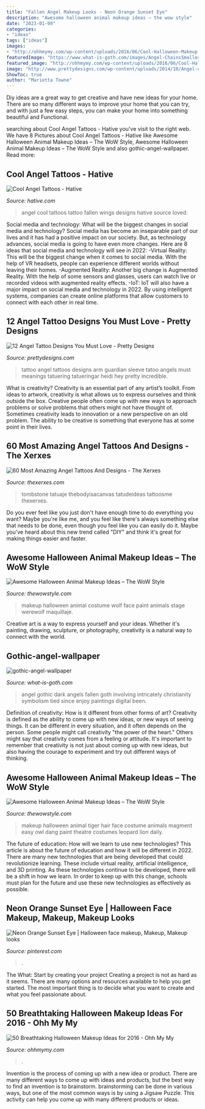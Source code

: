 ```yaml
---
title: "Fallen Angel Makeup Looks - Neon Orange Sunset Eye"
description: "Awesome halloween animal makeup ideas – the wow style"
date: "2023-01-09"
categories:
- "ideas"
tags: ["ideas"]
images:
- "http://ohhmymy.com/wp-content/uploads/2016/06/Cool-Halloween-Makeup.jpg"
featuredImage: "https://www.what-is-goth.com/images/Angel-ChainsSmallerB.JPG"
featured_image: "http://ohhmymy.com/wp-content/uploads/2016/06/Cool-Halloween-Makeup.jpg"
image: "http://www.prettydesigns.com/wp-content/uploads/2014/10/Angel-on-the-Arm.jpg"
ShowToc: true
author: "Marietta Towne"
---
```



Diy ideas are a great way to get creative and have new ideas for your home. There are so many different ways to improve your home that you can try, and with just a few easy steps, you can make your home into something beautiful and Functional.

	

		
searching about Cool Angel Tattoos - Hative you've visit to the right web. We have 8 Pictures about Cool Angel Tattoos - Hative like Awesome Halloween Animal Makeup Ideas – The WoW Style, Awesome Halloween Animal Makeup Ideas – The WoW Style and also gothic-angel-wallpaper. Read more:
		
    
## Cool Angel Tattoos - Hative

<img loading=lazy src="https://hative.com/wp-content/uploads/2015/01/angel-tattoos/5-cool-angel-tattoo-design.jpg" onerror="this.onerror=null;this.src='https://tse3.mm.bing.net/th?id=OIP.fJRphMv5GfKIClKPIcnPrgHaJQ&amp;pid=15.1';" alt="Cool Angel Tattoos - Hative">

_Source: hative.com_

>angel cool tattoos tattoo fallen wings designs hative source loved. 

	

Social media and technology: What will be the biggest changes in social media and technology?
Social media has become an inseparable part of our lives and it has had a positive impact on our society. But, as technology advances, social media is going to have even more changes. Here are 8 ideas that social media and technology will see in 2022: 
-Virtual Reality: This will be the biggest change when it comes to social media. With the help of VR headsets, people can experience different worlds without leaving their homes. 
-Augmented Reality: Another big change is Augmented Reality. With the help of some sensors and glasses, users can watch live or recorded videos with augmented reality effects. 
-IoT: IoT will also have a major impact on social media and technology in 2022. By using intelligent systems, companies can create online platforms that allow customers to connect with each other in real time.

    
## 12 Angel Tattoo Designs You Must Love - Pretty Designs

<img loading=lazy src="http://www.prettydesigns.com/wp-content/uploads/2014/10/Angel-on-the-Arm.jpg" onerror="this.onerror=null;this.src='https://tse1.mm.bing.net/th?id=OIP.mWBwf8p4k6FRRCDYsEuHOgHaLG&amp;pid=15.1';" alt="12 Angel Tattoo Designs You Must Love - Pretty Designs">

_Source: prettydesigns.com_

>tattoo angel tattoos designs arm guardian sleeve tatoo angels must meanings tatuering tatueringar heidi hey pretty incredible. 

	

What is creativity?
Creativity is an essential part of any artist’s toolkit. From ideas to artwork, creativity is what allows us to express ourselves and think outside the box. Creative people often come up with new ways to approach problems or solve problems that others might not have thought of. Sometimes creativity leads to innovation or a new perspective on an old problem. The ability to be creative is something that everyone has at some point in their lives.

    
## 60 Most Amazing Angel Tattoos And Designs - The Xerxes

<img loading=lazy src="http://thexerxes.com/wp-content/uploads/2015/12/Angel-crying-over-tombstone-tattoo.jpg" onerror="this.onerror=null;this.src='https://tse1.mm.bing.net/th?id=OIP.EG8qHLLY3Y7oIhOGWtgrOAHaKi&amp;pid=15.1';" alt="60 Most Amazing Angel Tattoos And Designs - The Xerxes">

_Source: thexerxes.com_

>tombstone tatuaje thebodyisacanvas tatudeideas tattoosme thexerxes. 

	

Do you ever feel like you just don't have enough time to do everything you want? Maybe you're like me, and you feel like there's always something else that needs to be done, even though you feel like you can easily do it. Maybe you've heard about this new trend called "DIY" and think it's great for making things easier and faster.

    
## Awesome Halloween Animal Makeup Ideas – The WoW Style

<img loading=lazy src="http://thewowstyle.com/wp-content/uploads/2016/06/Wolf-Animal-Halloween-Makeup.jpg" onerror="this.onerror=null;this.src='https://tse1.mm.bing.net/th?id=OIP.nJRaMg3XuD1_cl1AMgIKDwHaLF&amp;pid=15.1';" alt="Awesome Halloween Animal Makeup Ideas – The WoW Style">

_Source: thewowstyle.com_

>makeup halloween animal costume wolf face paint animals stage werewolf maquillaje. 

	

Creative art is a way to express yourself and your ideas. Whether it's painting, drawing, sculpture, or photography, creativity is a natural way to connect with the world.

    
## Gothic-angel-wallpaper

<img loading=lazy src="https://www.what-is-goth.com/images/Angel-ChainsSmallerB.JPG" onerror="this.onerror=null;this.src='https://tse4.mm.bing.net/th?id=OIP.tops8ZCs6TAud28fqnB8kgAAAA&amp;pid=15.1';" alt="gothic-angel-wallpaper">

_Source: what-is-goth.com_

>angel gothic dark angels fallen goth involving intricately christianity symbolism tied since enjoy paintings digital been. 

	

Definition of creativity: How is it different from other forms of art?
Creativity is defined as the ability to come up with new ideas, or new ways of seeing things. It can be different in every situation, and it often depends on the person. Some people might call creativity "the power of the heart." Others might say that creativity comes from a feeling or attitude. It's important to remember that creativity is not just about coming up with new ideas, but also having the courage to experiment and try out different ways of thinking.

    
## Awesome Halloween Animal Makeup Ideas – The WoW Style

<img loading=lazy src="http://thewowstyle.com/wp-content/uploads/2016/06/Tiger-Animal-Halloween-Makeup.jpg" onerror="this.onerror=null;this.src='https://tse2.mm.bing.net/th?id=OIP.s5_CqrqWKeTKKLqOOxHUSgHaLI&amp;pid=15.1';" alt="Awesome Halloween Animal Makeup Ideas – The WoW Style">

_Source: thewowstyle.com_

>makeup halloween animal tiger hair face costume animals magment easy owl dang paint theatre costumes leopard lion daily. 

	

The future of education: How will we learn to use new technologies?
This article is about the future of education and how it will be different in 2022. There are many new technologies that are being developed that could revolutionize learning. These include virtual reality, artificial intelligence, and 3D printing. As these technologies continue to be developed, there will be a shift in how we learn. In order to keep up with this change, schools must plan for the future and use these new technologies as effectively as possible.

    
## Neon Orange Sunset Eye | Halloween Face Makeup, Makeup, Makeup Looks

<img loading=lazy src="https://i.pinimg.com/736x/53/73/74/537374f409253b6fa6eb5fa45bfb8121.jpg" onerror="this.onerror=null;this.src='https://tse3.mm.bing.net/th?id=OIP.P5g0QOJ0m0xZAi33qXhUWwHaEx&amp;pid=15.1';" alt="Neon Orange Sunset Eye | Halloween face makeup, Makeup, Makeup looks">

_Source: pinterest.com_

>. 

	

The What: Start by creating your project
Creating a project is not as hard as it seems. There are many options and resources available to help you get started. The most important thing is to decide what you want to create and what you feel passionate about.

    
## 50 Breathtaking Halloween Makeup Ideas For 2016 - Ohh My My

<img loading=lazy src="http://ohhmymy.com/wp-content/uploads/2016/06/Cool-Halloween-Makeup.jpg" onerror="this.onerror=null;this.src='https://tse3.mm.bing.net/th?id=OIP.OF7hEHH-3hMpTRLNmqguzAHaK_&amp;pid=15.1';" alt="50 Breathtaking Halloween Makeup Ideas for 2016 - Ohh My My">

_Source: ohhmymy.com_

>. 

	

Invention is the process of coming up with a new idea or product. There are many different ways to come up with ideas and products, but the best way to find an invention is to brainstorm. brainstorming can be done in various ways, but one of the most common ways is by using a Jigsaw Puzzle. This activity can help you come up with many different products or ideas.

